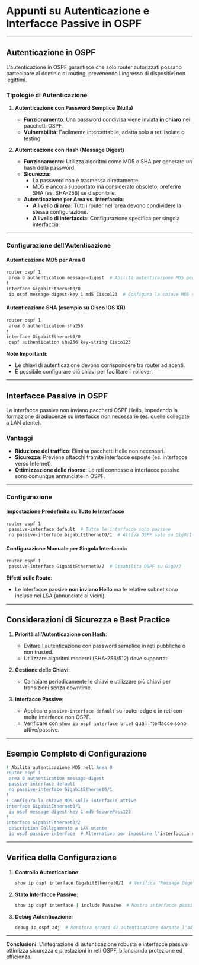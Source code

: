 # Appunti su Autenticazione e Interfacce Passive in OSPF

---

## Autenticazione in OSPF  

L'autenticazione in OSPF garantisce che solo router autorizzati possano partecipare al dominio di routing, prevenendo l'ingresso di dispositivi non legittimi.  

### Tipologie di Autenticazione  

1. **Autenticazione con Password Semplice (Nulla)**  
   - **Funzionamento**: Una password condivisa viene inviata **in chiaro** nei pacchetti OSPF.  
   - **Vulnerabilità**: Facilmente intercettabile, adatta solo a reti isolate o testing.  

2. **Autenticazione con Hash (Message Digest)**  
   - **Funzionamento**: Utilizza algoritmi come MD5 o SHA per generare un hash della password.  
   - **Sicurezza**:  
     - La password non è trasmessa direttamente.  
     - MD5 è ancora supportato ma considerato obsoleto; preferire SHA (es. SHA-256) se disponibile.  
   - **Autenticazione per Area vs. Interfaccia**:  
     - **A livello di area**: Tutti i router nell'area devono condividere la stessa configurazione.  
     - **A livello di interfaccia**: Configurazione specifica per singola interfaccia.  

---

### Configurazione dell'Autenticazione  

#### Autenticazione MD5 per Area 0  

```bash
router ospf 1
 area 0 authentication message-digest  # Abilita autenticazione MD5 per l'area 0
!
interface GigabitEthernet0/0
 ip ospf message-digest-key 1 md5 Cisco123  # Configura la chiave MD5 sull'interfaccia
```

#### Autenticazione SHA (esempio su Cisco IOS XR)  

```bash
router ospf 1
 area 0 authentication sha256
!
interface GigabitEthernet0/0
 ospf authentication sha256 key-string Cisco123
```

**Note Importanti**:  

- Le chiavi di autenticazione devono corrispondere tra router adiacenti.  
- È possibile configurare più chiavi per facilitare il rollover.  

---

## Interfacce Passive in OSPF  

Le interfacce passive non inviano pacchetti OSPF Hello, impedendo la formazione di adiacenze su interfacce non necessarie (es. quelle collegate a LAN utente).  

### Vantaggi  

- **Riduzione del traffico**: Elimina pacchetti Hello non necessari.  
- **Sicurezza**: Previene attacchi tramite interfacce esposte (es. interfacce verso Internet).  
- **Ottimizzazione delle risorse**: Le reti connesse a interfacce passive sono comunque annunciate in OSPF.  

---

### Configurazione  

#### Impostazione Predefinita su Tutte le Interfacce  

```bash
router ospf 1
 passive-interface default  # Tutte le interfacce sono passive
 no passive-interface GigabitEthernet0/1  # Attiva OSPF solo su Gig0/1
```

#### Configurazione Manuale per Singola Interfaccia  

```bash
router ospf 1
 passive-interface GigabitEthernet0/2  # Disabilita OSPF su Gig0/2
```

**Effetti sulle Route**:  

- Le interfacce passive **non inviano Hello** ma le relative subnet sono incluse nei LSA (annunciate ai vicini).  

---

## Considerazioni di Sicurezza e Best Practice  

1. **Priorità all'Autenticazione con Hash**:  
   - Evitare l'autenticazione con password semplice in reti pubbliche o non trusted.  
   - Utilizzare algoritmi moderni (SHA-256/512) dove supportati.  

2. **Gestione delle Chiavi**:  
   - Cambiare periodicamente le chiavi e utilizzare più chiavi per transizioni senza downtime.  

3. **Interfacce Passive**:  
   - Applicare `passive-interface default` su router edge o in reti con molte interfacce non OSPF.  
   - Verificare con `show ip ospf interface brief` quali interfacce sono attive/passive.  

---

## Esempio Completo di Configurazione  

```bash
! Abilita autenticazione MD5 nell'Area 0
router ospf 1
 area 0 authentication message-digest
 passive-interface default
 no passive-interface GigabitEthernet0/1
!
! Configura la chiave MD5 sulle interfacce attive
interface GigabitEthernet0/1
 ip ospf message-digest-key 1 md5 SecurePass123
!
interface GigabitEthernet0/2
 description Collegamento a LAN utente
 ip ospf passive-interface  # Alternativa per impostare l'interfaccia come passiva
```

---

## Verifica della Configurazione  

1. **Controllo Autenticazione**:  

   ```bash
   show ip ospf interface GigabitEthernet0/1  # Verifica "Message Digest authentication"
   ```

2. **Stato Interfacce Passive**:  

   ```bash
   show ip ospf interface | include Passive  # Mostra interfacce passive
   ```

3. **Debug Autenticazione**:  

   ```bash
   debug ip ospf adj  # Monitora errori di autenticazione durante l'adjacency
   ```

---

**Conclusioni**: L'integrazione di autenticazione robusta e interfacce passive ottimizza sicurezza e prestazioni in reti OSPF, bilanciando protezione ed efficienza.
